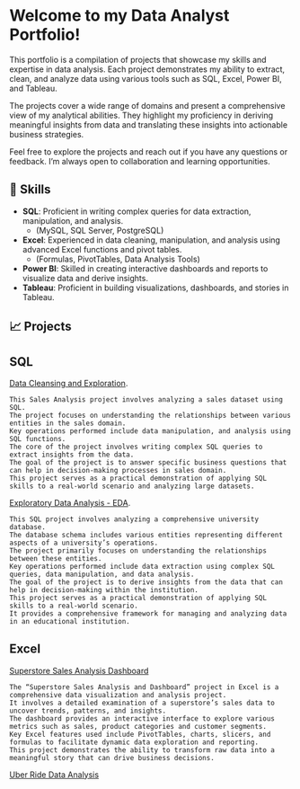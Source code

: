 # Welcome to my Data Analyst Portfolio!

This portfolio is a compilation of projects that showcase my skills and expertise in data analysis. Each project demonstrates my ability to extract, clean, and analyze data using various tools such as SQL, Excel, Power BI, and Tableau.

The projects cover a wide range of domains and present a comprehensive view of my analytical abilities. They highlight my proficiency in deriving meaningful insights from data and translating these insights into actionable business strategies.

Feel free to explore the projects and reach out if you have any questions or feedback. I’m always open to collaboration and learning opportunities. 


## 🧰 Skills

- **SQL**: Proficient in writing complex queries for data extraction, manipulation, and analysis.
    - (MySQL, SQL Server, PostgreSQL)
- **Excel**: Experienced in data cleaning, manipulation, and analysis using advanced Excel functions and pivot tables.
    - (Formulas, PivotTables, Data Analysis Tools)
- **Power BI**: Skilled in creating interactive dashboards and reports to visualize data and derive insights.
- **Tableau**: Proficient in building visualizations, dashboards, and stories in Tableau.

## 📈 Projects

## SQL 
[Data Cleansing and Exploration](https://github.com/din3shn/DA_Portfolio_Proj/tree/main/SQL_DataMart_Project).

    This Sales Analysis project involves analyzing a sales dataset using SQL. 
    The project focuses on understanding the relationships between various entities in the sales domain. 
    Key operations performed include data manipulation, and analysis using SQL functions. 
    The core of the project involves writing complex SQL queries to extract insights from the data. 
    The goal of the project is to answer specific business questions that can help in decision-making processes in sales domain. 
    This project serves as a practical demonstration of applying SQL skills to a real-world scenario and analyzing large datasets.

[Exploratory Data Analysis - EDA](https://github.com/din3shn/DA_Portfolio_Proj/tree/main/SQL_University_Project).

    This SQL project involves analyzing a comprehensive university database.
    The database schema includes various entities representing different aspects of a university’s operations.
    The project primarily focuses on understanding the relationships between these entities.
    Key operations performed include data extraction using complex SQL queries, data manipulation, and data analysis.
    The goal of the project is to derive insights from the data that can help in decision-making within the institution.
    This project serves as a practical demonstration of applying SQL skills to a real-world scenario.
    It provides a comprehensive framework for managing and analyzing data in an educational institution.

## Excel

[Superstore Sales Analysis Dashboard](https://github.com/din3shn/DA_Portfolio_Proj/tree/main/Excel_Projects_and_More/Superstore_Dashboard)

    The “Superstore Sales Analysis and Dashboard” project in Excel is a comprehensive data visualization and analysis project.
    It involves a detailed examination of a superstore’s sales data to uncover trends, patterns, and insights.
    The dashboard provides an interactive interface to explore various metrics such as sales, product categories and customer segments.
    Key Excel features used include PivotTables, charts, slicers, and formulas to facilitate dynamic data exploration and reporting.
    This project demonstrates the ability to transform raw data into a meaningful story that can drive business decisions.

[Uber Ride Data Analysis](https://github.com/din3shn/DA_Portfolio_Proj/tree/main/Excel_Projects_and_More/Uber_Rides_Analysis)

